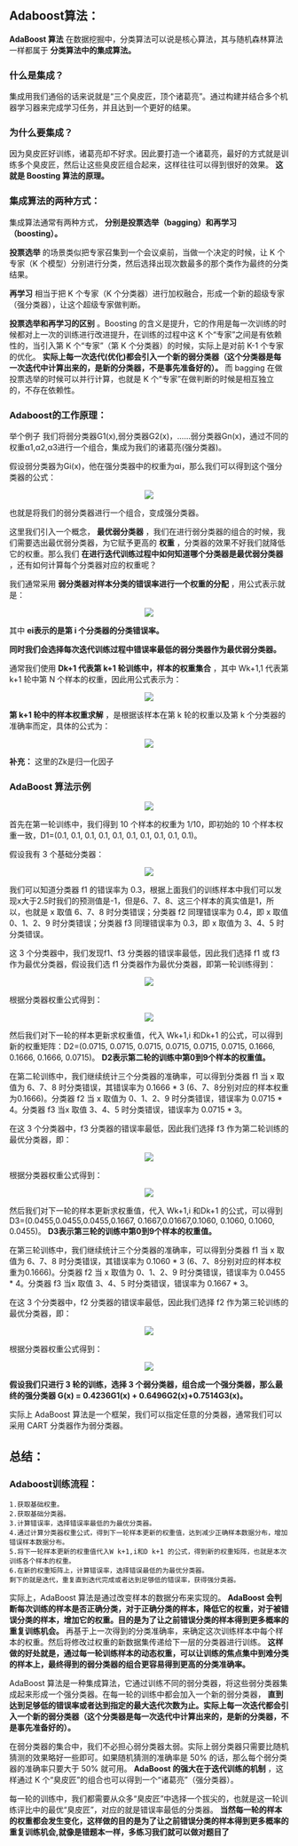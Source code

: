 ## Adaboost算法：

__AdaBoost 算法__ 在数据挖掘中，分类算法可以说是核心算法，其与随机森林算法一样都属于 __分类算法中的集成算法。__

### 什么是集成？
集成用我们通俗的话来说就是“三个臭皮匠，顶个诸葛亮”。通过构建并结合多个机器学习器来完成学习任务，并且达到一个更好的结果。

### 为什么要集成？
因为臭皮匠好训练，诸葛亮却不好求。因此要打造一个诸葛亮，最好的方式就是训练多个臭皮匠，然后让这些臭皮匠组合起来，这样往往可以得到很好的效果。 __这就是 Boosting 算法的原理。__

### 集成算法的两种方式：
集成算法通常有两种方式， __分别是投票选举（bagging）和再学习（boosting）。__

__投票选举__ 的场景类似把专家召集到一个会议桌前，当做一个决定的时候，让 K 个专家（K 个模型）分别进行分类，然后选择出现次数最多的那个类作为最终的分类结果。

__再学习__ 相当于把 K 个专家（K 个分类器）进行加权融合，形成一个新的超级专家（强分类器），让这个超级专家做判断。

__投票选举和再学习的区别__ 。Boosting 的含义是提升，它的作用是每一次训练的时候都对上一次的训练进行改进提升，在训练的过程中这 K 个“专家”之间是有依赖性的，当引入第 K 个“专家”（第 K 个分类器）的时候，实际上是对前 K-1 个专家的优化。 __实际上每一次迭代(优化)都会引入一个新的弱分类器（这个分类器是每一次迭代中计算出来的，是新的分类器，不是事先准备好的）。__ 而 bagging 在做投票选举的时候可以并行计算，也就是 K 个“专家”在做判断的时候是相互独立的，不存在依赖性。

### Adaboost的工作原理：

举个例子 我们将弱分类器G1(x),弱分类器G2(x)，......弱分类器Gn(x)，通过不同的权重α1,α2,α3进行一个组合，集成为我们的诸葛亮(强分类器)。

假设弱分类器为Gi(x)，他在强分类器中的权重为αi，那么我们可以得到这个强分类器的公式：

<div align=center><img src="https://raw.githubusercontent.com/OneStepAndTwoSteps/data_mining_analysis/master/static/Adaboost%E7%AE%97%E6%B3%95/1.png"/></div>

也就是将我们的弱分类器进行一个组合，变成强分类器。

这里我们引入一个概念， __最优弱分类器__ ，我们在进行弱分类器的组合的时候，我们需要选出最优弱分类器，为它赋予更高的 __权重__ ，分类器的效果不好我们就降低它的权重。那么我们 __在进行迭代训练过程中如何知道哪个分类器是最优弱分类器__ ，还有如何计算每个分类器对应的权重呢？

我们通常采用 __弱分类器对样本分类的错误率进行一个权重的分配__ ，用公式表示就是：

<div align=center><img src="https://raw.githubusercontent.com/OneStepAndTwoSteps/data_mining_analysis/master/static/Adaboost%E7%AE%97%E6%B3%95/2.png"/></div>

其中 __ei表示的是第 i 个分类器的分类错误率。__

__同时我们会选择每次迭代训练过程中错误率最低的弱分类器作为最优弱分类器。__

 通常我们使用 __Dk+1 代表第 k+1 轮训练中，样本的权重集合__ ，其中 Wk+1,1 代表第 k+1 轮中第 N 个样本的权重，因此用公式表示为：
 
<div align=center><img src="https://raw.githubusercontent.com/OneStepAndTwoSteps/data_mining_analysis/master/static/Adaboost%E7%AE%97%E6%B3%95/3.png"/></div>

__第 k+1 轮中的样本权重求解__ ，是根据该样本在第 k 轮的权重以及第 k 个分类器的准确率而定，具体的公式为：
<div align=center><img src="https://raw.githubusercontent.com/OneStepAndTwoSteps/data_mining_analysis/master/static/Adaboost%E7%AE%97%E6%B3%95/4.png"/></div>

__补充：__ 这里的Zk是归一化因子

### AdaBoost 算法示例

<div align=center><img src="https://raw.githubusercontent.com/OneStepAndTwoSteps/data_mining_analysis/master/static/Adaboost%E7%AE%97%E6%B3%95/12.png"/></div>

首先在第一轮训练中，我们得到 10 个样本的权重为 1/10，即初始的 10 个样本权重一致，D1=(0.1, 0.1, 0.1, 0.1, 0.1, 0.1, 0.1, 0.1, 0.1, 0.1)。

假设我有 3 个基础分类器：

<div align=center><img src="https://raw.githubusercontent.com/OneStepAndTwoSteps/data_mining_analysis/master/static/Adaboost%E7%AE%97%E6%B3%95/5.png"/></div>


我们可以知道分类器 f1 的错误率为 0.3，根据上面我们的训练样本中我们可以发现x大于2.5时我们的预测值是-1，但是6、7、8、这三个样本的真实值是1，所以，也就是 x 取值 6、7、8 时分类错误；分类器 f2 同理错误率为 0.4，即 x 取值 0、1、2、9 时分类错误；分类器 f3 同理错误率为 0.3，即 x 取值为 3、4、5 时分类错误。

这 3 个分类器中，我们发现f1、f3 分类器的错误率最低，因此我们选择 f1 或 f3 作为最优分类器，假设我们选 f1 分类器作为最优分类器，即第一轮训练得到：

<div align=center><img src="https://raw.githubusercontent.com/OneStepAndTwoSteps/data_mining_analysis/master/static/Adaboost%E7%AE%97%E6%B3%95/6.png"/></div>


根据分类器权重公式得到：

<div align=center><img src="https://raw.githubusercontent.com/OneStepAndTwoSteps/data_mining_analysis/master/static/Adaboost%E7%AE%97%E6%B3%95/7.png"/></div>

然后我们对下一轮的样本更新求权重值，代入 Wk+1,i 和Dk+1 的公式，可以得到新的权重矩阵：D2=(0.0715, 0.0715, 0.0715, 0.0715, 0.0715, 0.0715, 0.1666, 0.1666, 0.1666, 0.0715)。 __D2表示第二轮的训练中第0到9个样本的权重值。__

在第二轮训练中，我们继续统计三个分类器的准确率，可以得到分类器 f1 当 x 取值为 6、7、8 时分类错误，其错误率为 0.1666 * 3 (6、7、8分别对应的样本权重为0.1666)。分类器 f2 当 x 取值为 0、1、2、9 时分类错误，错误率为 0.0715 * 4。分类器 f3 当x 取值 3、4、5 时分类错误，错误率为 0.0715 * 3。

在这 3 个分类器中，f3 分类器的错误率最低，因此我们选择 f3 作为第二轮训练的最优分类器，即：

<div align=center><img src="https://raw.githubusercontent.com/OneStepAndTwoSteps/data_mining_analysis/master/static/Adaboost%E7%AE%97%E6%B3%95/8.png"/></div>

根据分类器权重公式得到：

<div align=center><img src="https://raw.githubusercontent.com/OneStepAndTwoSteps/data_mining_analysis/master/static/Adaboost%E7%AE%97%E6%B3%95/9.png"/></div>


然后我们对下一轮的样本更新求权重值，代入 Wk+1,i 和Dk+1  的公式，可以得到 D3=(0.0455,0.0455,0.0455,0.1667, 0.1667,0.01667,0.1060, 0.1060, 0.1060, 0.0455)。 __D3表示第三轮的训练中第0到9个样本的权重值。__

在第三轮训练中，我们继续统计三个分类器的准确率，可以得到分类器 f1 当 x 取值为 6、7、8 时分类错误，其错误率为 0.1060 * 3 (6、7、8分别对应的样本权重为0.1666)。分类器 f2 当 x 取值为 0、1、2、9 时分类错误，错误率为 0.0455 * 4。分类器 f3 当x 取值 3、4、5 时分类错误，错误率为 0.1667 * 3。

在这 3 个分类器中，f2 分类器的错误率最低，因此我们选择 f2 作为第三轮训练的最优分类器，即：

<div align=center><img src="https://raw.githubusercontent.com/OneStepAndTwoSteps/data_mining_analysis/master/static/Adaboost%E7%AE%97%E6%B3%95/10.png"/></div>

根据分类器权重公式得到：

<div align=center><img src="https://raw.githubusercontent.com/OneStepAndTwoSteps/data_mining_analysis/master/static/Adaboost%E7%AE%97%E6%B3%95/11.png"/></div>

__假设我们只进行 3 轮的训练，选择 3 个弱分类器，组合成一个强分类器，那么最终的强分类器 G(x) = 0.4236G1(x) + 0.6496G2(x)+0.7514G3(x)。__


实际上 AdaBoost 算法是一个框架，我们可以指定任意的分类器，通常我们可以采用 CART 分类器作为弱分类器。

## 总结：

### Adaboost训练流程：

    1.获取基础权重。
    2.获取基础分类器。
    3.计算错误率，选择错误率最低的为最优分类器。
    4.通过计算分类器权重公式，得到下一轮样本更新的权重值，达到减少正确样本数据分布，增加错误样本数据分布。
    5.将下一轮样本更新的权重值代入W k+1,i和D k+1 的公式，得到新的权重矩阵，也就是本次训练各个样本的权重。
    6.在新的权重矩阵上，计算错误率，选择错误最低的为最优分类器。
    剩下的就是迭代，重复直到迭代完成或者达到足够低的错误率，获得强分类器。

实际上，AdaBoost 算法是通过改变样本的数据分布来实现的。 __AdaBoost 会判断每次训练的样本是否正确分类，对于正确分类的样本，降低它的权重，对于被错误分类的样本，增加它的权重。目的是为了让之前错误分类的样本得到更多概率的重复训练机会。__ 再基于上一次得到的分类准确率，来确定这次训练样本中每个样本的权重。然后将修改过权重的新数据集传递给下一层的分类器进行训练。 __这样做的好处就是，通过每一轮训练样本的动态权重，可以让训练的焦点集中到难分类的样本上，最终得到的弱分类器的组合更容易得到更高的分类准确率。__

AdaBoost 算法是一种集成算法，它通过训练不同的弱分类器，将这些弱分类器集成起来形成一个强分类器。在每一轮的训练中都会加入一个新的弱分类器， __直到达到足够低的错误率或者达到指定的最大迭代次数为止。实际上每一次迭代都会引入一个新的弱分类器（这个分类器是每一次迭代中计算出来的，是新的分类器，不是事先准备好的）。__

在弱分类器的集合中，我们不必担心弱分类器太弱。实际上弱分类器只需要比随机猜测的效果略好一些即可。如果随机猜测的准确率是 50% 的话，那么每个弱分类器的准确率只要大于 50% 就可用。 __AdaBoost 的强大在于迭代训练的机制__ ，这样通过 K 个“臭皮匠”的组合也可以得到一个“诸葛亮”（强分类器）。

每一轮的训练中，我们都需要从众多“臭皮匠”中选择一个拔尖的，也就是这一轮训练评比中的最优“臭皮匠”，对应的就是错误率最低的分类器。 __当然每一轮的样本的权重都会发生变化，这样做的目的是为了让之前错误分类的样本得到更多概率的重复训练机会,就像是错题本一样，多练习我们就可以做对题目了__

